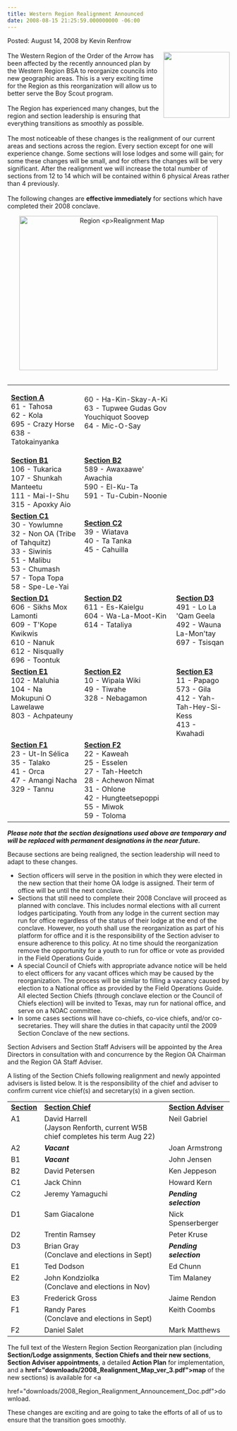 ```yaml
---
title: Western Region Realignment Announced
date: 2008-08-15 21:25:59.000000000 -06:00
---
```

<p>Posted: August 14, 2008 by Kevin Renfrow<br/>
  <br/>
  <img src=images/regionlogo.jpg width=150 height=149 align=right style=padding-left:5px>
  The Western Region of the Order of the Arrow has been affected by the recently
  announced plan by the Western Region BSA to reorganize councils into new geographic
  areas. This is a very exciting time for the Region as this reorganization will
  allow us to better serve the Boy Scout program. <br/>
  <br/>
  The Region has experienced many changes, but the region and section leadership is
  ensuring that everything transitions as smoothly as possible.<br/>
  <br/>
  The most noticeable of these changes is the realignment of our current areas
  and sections across the region. Every section except for one will experience
  change. Some sections will lose lodges and some will gain; for some these changes
  will be small, and for others the changes will be very significant. After the
  realignment we will increase the total number of sections from 12 to 14 which
  will be contained within 6 physical Areas rather than 4 previously. <br/>
  <br/>
  The following changes are <b>effective immediately</b> for sections which have
  completed their 2008 conclave.</p>
<div align="center"><img src="{{site.baseurl}}images/2008_Realignment_Map_ver_3.jpg" alt="Region

Realignment Map" width="450" height="349" />
</div>
<br />
<table width="100%" border="0">
  <tr>
    <td valign="top"> <p><strong><u>Section A</u></strong><br>
        61 - Tahosa<br>
        62 - Kola<br>
        695 - Crazy Horse<br>
        638 - Tatokainyanka</p></td>
    <td valign="top">&nbsp;<br>
      60 - Ha-Kin-Skay-A-Ki<br>
      63 - Tupwee Gudas Gov Youchiquot Soovep<br>
      64 - Mic-O-Say</td>
  </tr>
  <tr>
    <td valign="top"><strong><u>Section B1</u></strong><br>
      106 - Tukarica<br>
      107 - Shunkah Manteetu<br>
      111 - Mai-I-Shu<br>
      315 - Apoxky Aio</td>
    <td valign="top"><strong><u>Section B2</u></strong><br>
      589 - Awaxaawe' Awachia<br>
      590 - El-Ku-Ta<br>
      591 - Tu-Cubin-Noonie</td>
  </tr>
  <tr>
    <td valign="top"><strong><u>Section C1</u></strong><br>
      30 - Yowlumne<br>
      32 - Non OA (Tribe of Tahquitz)<br>
      33 - Siwinis<br>
      51 - Malibu<br>
      53 - Chumash<br>
      57 - Topa Topa<br>
      58 - Spe-Le-Yai</td>
    <td valign="top"><p><strong><u>Section C2</u></strong><br>
        39 - Wiatava<br>
        40 - Ta Tanka<br>
        45 - Cahuilla</p></td>
  </tr>
  <tr>
    <td valign="top"><strong><u>Section D1</u></strong><br>
      606 - Sikhs Mox Lamonti<br>
      609 - T'Kope Kwikwis<br>
      610 - Nanuk<br>
      612 - Nisqually<br>
      696 - Toontuk</td>
    <td valign="top"><strong><u>Section D2</u></strong><br>
      611 - Es-Kaielgu<br>
      604 - Wa-La-Moot-Kin<br>
      614 - Tataliya</td>
    <td valign="top"><strong><u>Section D3</u></strong><br>
      491 - Lo La 'Qam Geela<br>
      492 - Wauna La-Mon'tay<br>
      697 - Tsisqan</td>
  </tr>
  <tr>
    <td valign="top"><strong><u>Section E1</u></strong><br>
      102 - Maluhia<br>
      104 - Na Mokupuni O Lawelawe<br>
      803 - Achpateuny</td>
    <td valign="top"><strong><u>Section E2</u></strong><br>
      10 - Wipala Wiki<br>
      49 - Tiwahe<br>
      328 - Nebagamon</td>
    <td valign="top"><strong><u>Section E3</u></strong><br>
      11 - Papago<br>
      573 - Gila<br>
      412 - Yah-Tah-Hey-Si-Kess<br>
      413 - Kwahadi</td>
  </tr>
  <tr>
    <td valign="top"><strong><u>Section F1</u></strong><br>
      23 - Ut-In Sélica<br>
      35 - Talako<br>
      41 - Orca<br>
      47 - Amangi Nacha<br>
      329 - Tannu</td>
    <td valign="top"><strong><u>Section F2</u></strong><br>
      22 - Kaweah<br>
      25 - Esselen<br>
      27 - Tah-Heetch<br>
      28 - Achewon Nimat<br>
      31 - Ohlone<br>
      42 - Hungteetsepoppi<br>
      55 - Miwok<br>
      59 - Toloma</td>
    <td valign="top"> </td>
  </tr>
</table>

<p><b><i>Please note that the section designations used above are temporary and
  will be replaced with permanent designations in the near future.</i></b></p>
<p>Because sections are being realigned, the section leadership will need to adapt
  to these changes.</p>
<ul>
  <li>Section officers will serve in the position in which they were elected in
    the new section that their home OA lodge is assigned. Their term of office
    will be until the next conclave.</li>
  <li>Sections that still need to complete their 2008 Conclave will proceed as
    planned with conclave. This includes normal elections with all current lodges
    participating. Youth from any lodge in the current section may run for office
    regardless of the status of their lodge at the end of the conclave. However,
    no youth shall use the reorganization as part of his platform for office and
    it is the responsibility of the Section adviser to ensure adherence to this
    policy. At no time should the reorganization remove the opportunity for a
    youth to run for office or vote as provided in the Field Operations Guide.</li>
  <li>A special Council of Chiefs with appropriate advance notice will be held
    to elect officers for any vacant offices which may be caused by the reorganization.
    The process will be similar to filling a vacancy caused by election to a National
    office as provided by the Field Operations Guide. All elected Section Chiefs
    (through conclave election or the Council of Chiefs election) will be invited
    to Texas, may run for national office, and serve on a NOAC committee.</li>
  <li>In some cases sections will have co-chiefs, co-vice chiefs, and/or co-secretaries.
    They will share the duties in that capacity until the 2009 Section Conclave
    of the new sections.</li>
</ul>
<p>Section Advisers and Section Staff Advisers will be appointed by the Area Directors
  in consultation with and concurrence by the Region OA Chairman and the Region
  OA Staff Adviser.</p>
<p>A listing of the Section Chiefs following realignment and newly appointed advisers
  is listed below. It is the responsibility of the chief and adviser to confirm
  current vice chief(s) and secretary(s) in a given section.<br />
</p>
<table width="100%" border="0">
  <tr valign="top">
    <td><strong><u>Section</u></strong></td>
    <td><strong><u>Section Chief</u></strong></td>
    <td><strong><u>Section Adviser</u></strong></td>
  </tr>
  <tr valign="top">
    <td>A1</td>
    <td>David Harrell<br>
      (Jayson Renforth, current W5B chief completes his term Aug 22)</td>
    <td>Neil Gabriel</td>
  </tr>
  <tr valign="top">
    <td>A2</td>
    <td><em><strong>Vacant</strong></em></td>
    <td>Joan Armstrong</td>
  </tr>
  <tr valign="top">
    <td>B1</td>
    <td><em><strong>Vacant</strong></em></td>
    <td>John Jensen</td>
  </tr>
  <tr valign="top">
    <td>B2</td>
    <td>David Petersen</td>
    <td>Ken Jeppeson</td>
  </tr>
  <tr valign="top">
    <td>C1</td>
    <td>Jack Chinn</td>
    <td>Howard Kern</td>
  </tr>
  <tr valign="top">
    <td>C2</td>
    <td>Jeremy Yamaguchi</td>
    <td><em><strong>Pending selection</strong></em></td>
  </tr>
  <tr valign="top">
    <td>D1</td>
    <td>Sam Giacalone</td>
    <td>Nick Spenserberger</td>
  </tr>
  <tr valign="top">
    <td>D2</td>
    <td>Trentin Ramsey</td>
    <td>Peter Kruse</td>
  </tr>
  <tr valign="top">
    <td>D3</td>
    <td>Brian Gray<br>
      (Conclave and elections in Sept)</td>
    <td><em><strong>Pending selection</strong></em></td>
  </tr>
  <tr valign="top">
    <td>E1</td>
    <td>Ted Dodson</td>
    <td>Ed Chunn</td>
  </tr>
  <tr valign="top">
    <td>E2</td>
    <td>John Kondziolka<br>
      (Conclave and elections in Nov) <br>
    </td>
    <td>Tim Malaney</td>
  </tr>
  <tr valign="top">
    <td>E3</td>
    <td>Frederick Gross</td>
    <td>Jaime Rendon</td>
  </tr>
  <tr valign="top">
    <td>F1</td>
    <td>Randy Pares<br>
      (Conclave and elections in Sept) </td>
    <td>Keith Coombs</td>
  </tr>
  <tr valign="top">
    <td>F2</td>
    <td>Daniel Salet</td>
    <td>Mark Matthews</td>
  </tr>
</table>
<p>The full text of the Western Region Section Reorganization plan (including
  <strong>Section/Lodge assignments</strong>, <strong>Section Chiefs and their
  new sections</strong>, <strong>Section Adviser appointments</strong>, a detailed
  <strong>Action Plan</strong> for implementation, and a <strong><a

href="downloads/2008_Realignment_Map_ver_3.pdf">map</a></strong>
  of the new sections) is available for <a

href="downloads/2008_Region_Realignment_Announcement_Doc.pdf">download</a>.</p>
<p>These changes are exciting and are going to take the efforts of all of us to
  ensure that the transition goes smoothly.</p>
